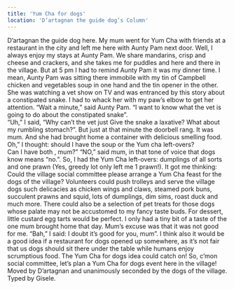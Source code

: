 ```yaml
---
title: 'Yum Cha for dogs'
location: 'D’artagnan the guide dog’s Column'
---
```

D’artagnan the guide dog here.  My mum went for Yum Cha  with friends at a restaurant in the city and left me here with Aunty Pam next door. Well, I always enjoy my stays at Aunty Pam.  We share   mandarins, crisp and cheese and crackers, and she takes me for puddles  and here and there in the  village.  But at 5 pm I had to remind Aunty Pam it was my dinner time.  I mean, Aunty Pam was sitting there immobile with my tin of Campbell chicken and vegetables soup in one hand and the tin opener in the other.    She was watching a vet show on TV and was  entranced  by this story about a constipated snake. I had to whack her with my paw’s elbow to get her attention.  “Wait a minute,” said Aunty Pam.  “I want to know what the vet is going  to do about the  constipated  snake”.  
“Uh,” I said, “Why can’t the vet just Give the snake a laxative?  What about my rumbling stomach?”.
But just at that minute the doorbell rang. It  was mum.  And she had brought home a container with delicious smelling food.  
Oh,” I thought:  should I have the soup or the Yum cha left-overs?  
Can I have both , mum?”
“NO,” said mum, in that tone of voice   that dogs know means “no.”.
So, I had the Yum Cha left-overs:  dumplings of all sorts and one prawn (Yes, greedy lot only left me 1 prawn!).
It got me thinking: Could the village social committee please arrange a Yum Cha feast for the dogs of the village?
Volunteers could push trolleys and serve the village dogs such delicacies as chicken wings and claws, steamed pork buns,  succulent prawns and squid,  lots of dumplings,  dim sims,     roast duck  and much more.     There could also be a selection of pet treats for those dogs whose palate  may not be accustomed to my fancy taste buds.  For dessert, little custard egg tarts would be perfect. I only had a tiny bit of a taste of the one mum brought home that day.  Mum’s excuse was that it was not good for me. “Bah,” I said: I doubt it’s good for you, mum”.
I think also it would be a good idea if a restaurant for dogs opened up somewhere, as it’s not fair that us dogs should sit there under the table while humans enjoy scrumptious food.
The Yum Cha for dogs idea could catch on!    So, c’mon social committee, let’s plan a Yum Cha for dogs event here in the village!
Moved by D’artagnan and    unanimously seconded by the dogs of the village.  Typed by Gisele.
